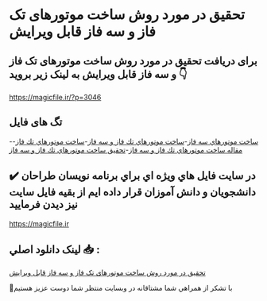 # تحقیق در مورد روش ساخت موتورهای تک فاز و سه فاز قابل ویرایش

## برای دریافت تحقیق در مورد روش ساخت موتورهای تک فاز و سه فاز قابل ویرایش به لینک زیر بروید 👇

https://magicfile.ir/?p=3046

## تگ های فایل

-[ساخت موتورهاي سه فاز](https://magicfile.ir/product/%d8%aa%d8%ad%d9%82%d9%8a%d9%82-%d8%af%d8%b1-%d9%85%d9%88%d8%b1%d8%af-%d8%b1%d9%88%d8%b4-%d8%b3%d8%a7%d8%ae%d8%aa-%d9%85%d9%88%d8%aa%d9%88%d8%b1%d9%87%d8%a7%d9%8a-%d8%aa%d9%83-%d9%81%d8%a7%d8%b2-%d9%88-%d8%b3%d9%87-%d9%81%d8%a7%d8%b2/)-[ساخت موتورهاي تك فاز و سه فاز](https://magicfile.ir/product/%d8%aa%d8%ad%d9%82%d9%8a%d9%82-%d8%af%d8%b1-%d9%85%d9%88%d8%b1%d8%af-%d8%b1%d9%88%d8%b4-%d8%b3%d8%a7%d8%ae%d8%aa-%d9%85%d9%88%d8%aa%d9%88%d8%b1%d9%87%d8%a7%d9%8a-%d8%aa%d9%83-%d9%81%d8%a7%d8%b2-%d9%88-%d8%b3%d9%87-%d9%81%d8%a7%d8%b2/)-[ساخت موتورهاي تك فاز](https://magicfile.ir/product/%d8%aa%d8%ad%d9%82%d9%8a%d9%82-%d8%af%d8%b1-%d9%85%d9%88%d8%b1%d8%af-%d8%b1%d9%88%d8%b4-%d8%b3%d8%a7%d8%ae%d8%aa-%d9%85%d9%88%d8%aa%d9%88%d8%b1%d9%87%d8%a7%d9%8a-%d8%aa%d9%83-%d9%81%d8%a7%d8%b2-%d9%88-%d8%b3%d9%87-%d9%81%d8%a7%d8%b2/)-[مقاله ساخت موتورهاي تك فاز و سه فاز](https://magicfile.ir/product/%d8%aa%d8%ad%d9%82%d9%8a%d9%82-%d8%af%d8%b1-%d9%85%d9%88%d8%b1%d8%af-%d8%b1%d9%88%d8%b4-%d8%b3%d8%a7%d8%ae%d8%aa-%d9%85%d9%88%d8%aa%d9%88%d8%b1%d9%87%d8%a7%d9%8a-%d8%aa%d9%83-%d9%81%d8%a7%d8%b2-%d9%88-%d8%b3%d9%87-%d9%81%d8%a7%d8%b2/)-[تحقیق ساخت موتورهاي تك فاز و سه فاز](https://magicfile.ir/product/%d8%aa%d8%ad%d9%82%d9%8a%d9%82-%d8%af%d8%b1-%d9%85%d9%88%d8%b1%d8%af-%d8%b1%d9%88%d8%b4-%d8%b3%d8%a7%d8%ae%d8%aa-%d9%85%d9%88%d8%aa%d9%88%d8%b1%d9%87%d8%a7%d9%8a-%d8%aa%d9%83-%d9%81%d8%a7%d8%b2-%d9%88-%d8%b3%d9%87-%d9%81%d8%a7%d8%b2/)

## ✔️ در سايت فايل هاي ويژه اي براي برنامه نويسان طراحان دانشجويان و دانش آموزان قرار داده ايم از بقيه فايل سايت نيز ديدن فرماييد

https://magicfile.ir


## لينک دانلود اصلي 📥 :

[تحقیق در مورد روش ساخت موتورهای تک فاز و سه فاز قابل ویرایش](https://magicfile.ir/product/%d8%aa%d8%ad%d9%82%d9%8a%d9%82-%d8%af%d8%b1-%d9%85%d9%88%d8%b1%d8%af-%d8%b1%d9%88%d8%b4-%d8%b3%d8%a7%d8%ae%d8%aa-%d9%85%d9%88%d8%aa%d9%88%d8%b1%d9%87%d8%a7%d9%8a-%d8%aa%d9%83-%d9%81%d8%a7%d8%b2-%d9%88-%d8%b3%d9%87-%d9%81%d8%a7%d8%b2/) 


🙏با تشکر از همراهي شما مشتاقانه در وبسایت منتظر شما دوست عزیز هستیم

